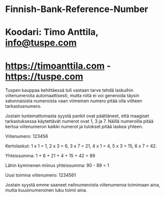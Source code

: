 # Finnish-Bank-Reference-Number
# Koodari: Timo Anttila, info@tuspe.com
# https://timoanttila.com - https://tuspe.com

Tuspen kauppaa kehittäessä tuli vastaan tarve tehdä laskuihin viitenumeroita automaattisesti,
mutta niitä ei voi generoida täysin satunnaisista numeroista vaan viimeinen numero pitää olla
viitteen tarkastusnumero.

Jostain tuntemattomasta syystä pankit ovat päättäneet, että maagiset tarkastuksessa käytettävät
numerot ovat 1, 3 ja 7. Näillä numeroilla pitää kertoa viitenumeron kaikki numerot ja tulokset
pitää laskea yhteen.

Viitenumero:
123456

Kertolaskut:
1 x 1 = 1, 2 x 3 = 6, 3 x 7 = 21, 4 x 1 = 4, 5 x 3 = 15, 6 x 7 = 42.

Yhteissumma:
1 + 6 + 21 + 4 + 15 + 42 = 89

Lähin kymmenen miinus yhteissumma:
90 - 89 = 1

Uusi toimiva viitenumero:
1234561

Jostain syystä emme saaneet nelinumeroista viitenumeroa toimimaan aina,
mutta kuusinumeroinen luku toimii aina.
